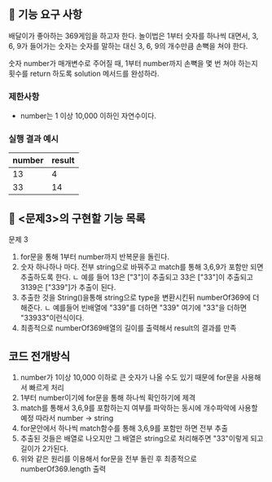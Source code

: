 ## 🚀 기능 요구 사항

배달이가 좋아하는 369게임을 하고자 한다. 놀이법은 1부터 숫자를 하나씩 대면서, 3, 6, 9가 들어가는 숫자는 숫자를 말하는 대신 3, 6, 9의 개수만큼 손뼉을 쳐야 한다.

숫자 number가 매개변수로 주어질 때, 1부터 number까지 손뼉을 몇 번 쳐야 하는지 횟수를 return 하도록 solution 메서드를 완성하라.

### 제한사항

- number는 1 이상 10,000 이하인 자연수이다.

### 실행 결과 예시

| number | result |
| ------ | ------ |
| 13     | 4      |
| 33     | 14     |

## 🎯 <문제3>의 구현할 기능 목록

문제 3

1. for문을 통해 1부터 number까지 반복문을 돌린다.
2. 숫자 하나하나 마다. 전부 string으로 바꿔주고 match를 통해 3,6,9가 포함만 되면 추출하도록 한다.
   ㄴ 예를 들어 13은 ["3"]이 추출되고 33은 ["33"]이 추출되고 3139은 ["339"]가 추출이 된다.
3. 추출한 것을 String()을통해 string으로 type을 변환시킨뒤 numberOf369에 더해준다.
   ㄴ 예를들어 빈배열에 "339"를 더하면 "339" 여기에 "33"을 더하면 "33933"이런식이다.
4. 최종적으로 numberOf369배열의 길이를 출력해서 result의 결과를 만족

## 코드 전개방식

1. number가 1이상 10,000 이하로 큰 숫자가 나올 수도 있기 때문에 for문을 사용해서 빠르게 처리
2. 1부터 number이기에 for문을 통해 하나씩 확인하기에 제격
3. match를 통해서 3,6,9를 포함하는지 여부를 파악하는 동시에 개수파악에 사용할 예정 따라서 number -> string
4. for문안에서 하나씩 match함수를 통해 3,6,9를 포함만 하면 전부 추출
5. 추출된 것들은 배열로 나오지만 그 배열은 string으로 처리해주면 "33"이렇게 되고 길이가 2가된다.
6. 위와 같은 원리를 이용해서 for문을 전부 돌린 후 최종적으로 numberOf369.length 출력
